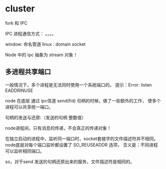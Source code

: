 cluster
====


fork 和 IPC


IPC 进程通信方式： 。。。。

window: 命名管道
linux : domain socket


Node 中的 ipc 抽象为  stream 对象！


多进程共享端口
----

一般情况下，多个进程是无法同时使用一个系统端口的。
  提示：Error: listen EADDRINUSE

node 在底层 通过 ipc信道  send(fid) 句柄的时候，做了一些额外的工作，
使多个进程可以共享统一端口。

句柄的发送与还原:（发送的句柄 整数值）

  node进程间，只有消息的传递，不会真正的传递对象！


在独立启动的进程中，监听同一端口时，socket套接字的文件描述符并不相同。
node底层对每个端口监听都设置了 SO_REUSEADDR 选项， 含义是：不同进程可以监听相同端口。

so，对于send 发送的句柄还原出来的服务，文件描述符是相同的。








